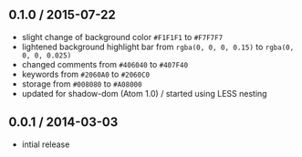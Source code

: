 0.1.0 / 2015-07-22
------------------
- slight change of background color `#F1F1F1` to `#F7F7F7`
- lightened background highlight bar from `rgba(0, 0, 0, 0.15)` to `rgba(0, 0, 0, 0.025)`
- changed comments from `#406040` to `#407F40`
- keywords from `#2060A0` to `#2060C0`
- storage from `#008080` to `#A08000`
- updated for shadow-dom (Atom 1.0) / started using LESS nesting

0.0.1 / 2014-03-03
------------------
- intial release
